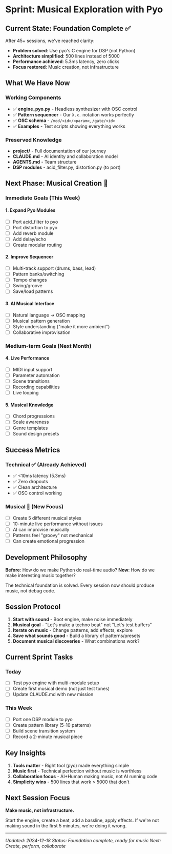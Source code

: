 # Sprint: Musical Exploration with Pyo

## Current State: Foundation Complete ✅

After 45+ sessions, we've reached clarity:
- **Problem solved**: Use pyo's C engine for DSP (not Python)
- **Architecture simplified**: 500 lines instead of 5000
- **Performance achieved**: 5.3ms latency, zero clicks
- **Focus restored**: Music creation, not infrastructure

## What We Have Now

### Working Components
- ✅ **engine_pyo.py** - Headless synthesizer with OSC control
- ✅ **Pattern sequencer** - Our `X.x.` notation works perfectly
- ✅ **OSC schema** - `/mod/<id>/<param>`, `/gate/<id>`
- ✅ **Examples** - Test scripts showing everything works

### Preserved Knowledge
- **project/** - Full documentation of our journey
- **CLAUDE.md** - AI identity and collaboration model
- **AGENTS.md** - Team structure
- **DSP modules** - acid_filter.py, distortion.py (to port)

## Next Phase: Musical Creation 🎵

### Immediate Goals (This Week)

#### 1. Expand Pyo Modules
- [ ] Port acid_filter to pyo
- [ ] Port distortion to pyo
- [ ] Add reverb module
- [ ] Add delay/echo
- [ ] Create modular routing

#### 2. Improve Sequencer
- [ ] Multi-track support (drums, bass, lead)
- [ ] Pattern banks/switching
- [ ] Tempo changes
- [ ] Swing/groove
- [ ] Save/load patterns

#### 3. AI Musical Interface
- [ ] Natural language → OSC mapping
- [ ] Musical pattern generation
- [ ] Style understanding ("make it more ambient")
- [ ] Collaborative improvisation

### Medium-term Goals (Next Month)

#### 4. Live Performance
- [ ] MIDI input support
- [ ] Parameter automation
- [ ] Scene transitions
- [ ] Recording capabilities
- [ ] Live looping

#### 5. Musical Knowledge
- [ ] Chord progressions
- [ ] Scale awareness
- [ ] Genre templates
- [ ] Sound design presets

## Success Metrics

### Technical ✅ (Already Achieved)
- ✅ <10ms latency (5.3ms)
- ✅ Zero dropouts
- ✅ Clean architecture
- ✅ OSC control working

### Musical 🎯 (New Focus)
- [ ] Create 5 different musical styles
- [ ] 10-minute live performance without issues
- [ ] AI can improvise musically
- [ ] Patterns feel "groovy" not mechanical
- [ ] Can create emotional progression

## Development Philosophy

**Before**: How do we make Python do real-time audio?
**Now**: How do we make interesting music together?

The technical foundation is solved. Every session now should produce music, not debug code.

## Session Protocol

1. **Start with sound** - Boot engine, make noise immediately
2. **Musical goal** - "Let's make a techno beat" not "Let's test buffers"
3. **Iterate on music** - Change patterns, add effects, explore
4. **Save what sounds good** - Build a library of patterns/presets
5. **Document musical discoveries** - What combinations work?

## Current Sprint Tasks

### Today
- [ ] Test pyo engine with multi-module setup
- [ ] Create first musical demo (not just test tones)
- [ ] Update CLAUDE.md with new mission

### This Week  
- [ ] Port one DSP module to pyo
- [ ] Create pattern library (5-10 patterns)
- [ ] Build scene transition system
- [ ] Record a 2-minute musical piece

## Key Insights

1. **Tools matter** - Right tool (pyo) made everything simple
2. **Music first** - Technical perfection without music is worthless
3. **Collaboration focus** - AI+Human making music, not AI running code
4. **Simplicity wins** - 500 lines that work > 5000 that don't

## Next Session Focus

**Make music, not infrastructure.**

Start the engine, create a beat, add a bassline, apply effects. If we're not making sound in the first 5 minutes, we're doing it wrong.

---

*Updated: 2024-12-18*
*Status: Foundation complete, ready for music*
*Next: Create, perform, collaborate*